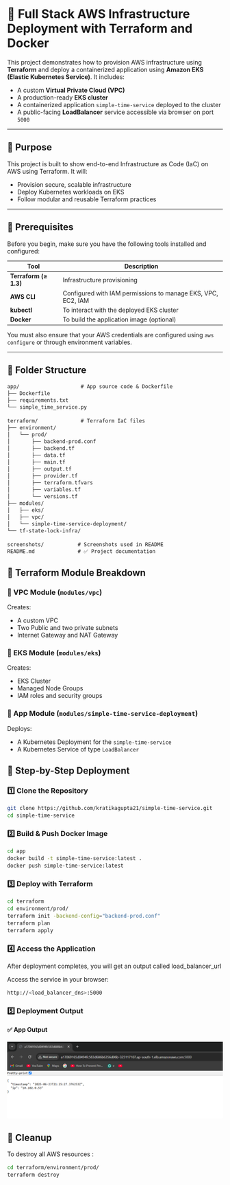 # 🚀 Full Stack AWS Infrastructure Deployment with Terraform and Docker

This project demonstrates how to provision AWS infrastructure using **Terraform** and deploy a containerized application using **Amazon EKS (Elastic Kubernetes Service)**. It includes:

- A custom **Virtual Private Cloud (VPC)**
- A production-ready **EKS cluster**
- A containerized application `simple-time-service` deployed to the cluster
- A public-facing **LoadBalancer** service accessible via browser on port `5000`

---

## 📌 Purpose

This project is built to show end-to-end Infrastructure as Code (IaC) on AWS using Terraform. It will:

- Provision secure, scalable infrastructure
- Deploy Kubernetes workloads on EKS
- Follow modular and reusable Terraform practices

---

## 🧰 Prerequisites

Before you begin, make sure you have the following tools installed and configured:

| Tool | Description |
|------|-------------|
| **Terraform (≥ 1.3)** | Infrastructure provisioning |
| **AWS CLI** | Configured with IAM permissions to manage EKS, VPC, EC2, IAM |
| **kubectl** | To interact with the deployed EKS cluster |
| **Docker** | To build the application image (optional) |

You must also ensure that your AWS credentials are configured using `aws configure` or through environment variables.

---

## 📁 Folder Structure

```
app/                    # App source code & Dockerfile
├── Dockerfile
├── requirements.txt
└── simple_time_service.py

terraform/              # Terraform IaC files
├── environment/
│   └── prod/
│       ├── backend-prod.conf
│       ├── backend.tf
│       ├── data.tf
│       ├── main.tf
│       ├── output.tf
│       ├── provider.tf
│       ├── terraform.tfvars
│       ├── variables.tf
│       └── versions.tf
├── modules/
│   ├── eks/
│   ├── vpc/
│   └── simple-time-service-deployment/
└── tf-state-lock-infra/

screenshots/           # Screenshots used in README
README.md              # ✅ Project documentation
```


## 🧱 Terraform Module Breakdown

### 🔹 VPC Module (`modules/vpc`)
Creates:
- A custom VPC
- Two Public and two private subnets
- Internet Gateway and NAT Gateway

### 🔹 EKS Module (`modules/eks`)
Creates:
- EKS Cluster
- Managed Node Groups
- IAM roles and security groups

### 🔹 App Module (`modules/simple-time-service-deployment`)
Deploys:
- A Kubernetes Deployment for the `simple-time-service`
- A Kubernetes Service of type `LoadBalancer`


## 🚀 Step-by-Step Deployment

### 1️⃣ Clone the Repository
 
```bash 
git clone https://github.com/kratikagupta21/simple-time-service.git
cd simple-time-service 
```

### 2️⃣ Build & Push Docker Image

```bash 
cd app
docker build -t simple-time-service:latest .
docker push simple-time-service:latest
```

### 3️⃣ Deploy with Terraform

```bash 
cd terraform
cd environment/prod/
terraform init -backend-config="backend-prod.conf"
terraform plan
terraform apply
```

### 4️⃣ Access the Application 

After deployment completes, you will get an output called load_balancer_url

Access the service in your browser:

```bash
http://<load_balancer_dns>:5000
```

### 5️⃣ Deployment Output

#### ✅ App Output
![App Output](screenshots/app-output.png)

## 📌 Cleanup

To destroy all AWS resources :

```bash 
cd terraform/environment/prod/
terraform destroy
```